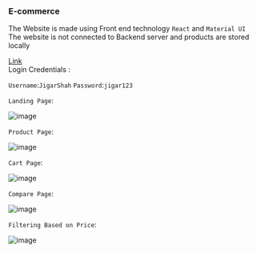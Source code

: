 ### E-commerce

The Website is made using Front end technology  `React` and `Material UI` 
<br />
The website is not connected to Backend server and products are stored locally

<a href="https://5f9d020c6185f1ccc07950da--e-commerce-jetkart.netlify.app" target="_blank">Link</a>
<br />
Login Credentials :

`Username`:`JigarShah`
`Password`:`jigar123`

`Landing Page`:

![image](https://user-images.githubusercontent.com/64774218/113721203-f02fd380-970c-11eb-9336-d1223351ac45.png)

`Product Page`:

![image](https://user-images.githubusercontent.com/64774218/113721344-135a8300-970d-11eb-9460-074dc76d66c1.png)

`Cart Page`:

![image](https://user-images.githubusercontent.com/64774218/113721425-2705e980-970d-11eb-935a-e3ac564d3d7a.png)

`Compare Page`:

![image](https://user-images.githubusercontent.com/64774218/113721495-35ec9c00-970d-11eb-9f77-0ac118c0889b.png)

`Filtering Based on Price`:

![image](https://user-images.githubusercontent.com/64774218/113721635-53ba0100-970d-11eb-870a-7f7e85e66af8.png)
